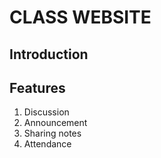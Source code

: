# CLASS WEBSITE

## Introduction

## Features

1. Discussion
2. Announcement
3. Sharing notes
4. Attendance
